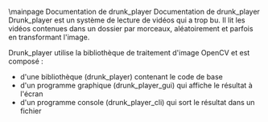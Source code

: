 \mainpage Documentation de drunk_player
Documentation de drunk_player
Drunk_player est un système de lecture de vidéos qui a trop bu. Il lit les vidéos contenues dans un dossier par morceaux, aléatoirement et parfois en transformant l'image.

Drunk_player utilise la bibliothèque de traitement d'image OpenCV et est composé :

 - d'une bibliothèque (drunk_player) contenant le code de base    
 - d'un programme graphique (drunk_player_gui) qui affiche le résultat à l'écran   
 - d'un programme console (drunk_player_cli) qui sort le résultat dans un fichier 
    
    

